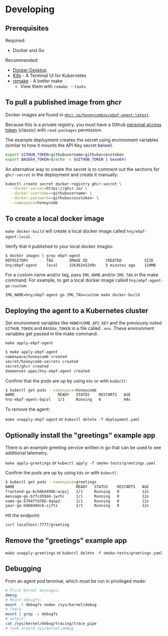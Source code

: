 # Developing

## Prerequisites

Required:

- Docker and Go

Recommended:

- [Docker Desktop](https://www.docker.com/products/docker-desktop/)
- [K9s](https://k9scli.io/) - A Terminal UI for Kubernetes
- [remake](https://remake.readthedocs.io/) - A better make
  - View them with `remake --tasks`

## To pull a published image from ghcr

Docker images are found in [`ghcr.io/honeycombio/ebpf-agent:latest`](https://github.com/honeycombio/honeycomb-ebpf-agent/pkgs/container/ebpf-agent).

Because this is a private registry, you must have a Github [personal access token](https://github.com/settings/tokens) (classic) with `read:packages` permission.

The example deployment creates the secret using environment variables (similar to how it mounts the API Key secret below).

```sh
export GITHUB_TOKEN=githubusername:githubaccesstoken
export BASE64_TOKEN=$(echo -n $GITHUB_TOKEN | base64)
```

An alternative way to create the secret is to comment out the sections for `ghcr-secret` in the deployment and create it manually:

```sh
kubectl create secret docker-registry ghcr-secret \
  --docker-server=https://ghcr.io/ \
  --docker-username=<githubusername> \
  --docker-password=<githubaccesstoken> \
  --namespace=honeycomb
```

## To create a local docker image

`make docker-build` will create a local docker image called `hny/ebpf-agent:local`.

Verify that it published to your local docker images:

```sh
$ docker images | grep ebpf-agent
REPOSITORY        TAG       IMAGE ID        CREATED          SIZE
hny/ebpf-agent    local     326362e52d9c    5 minutes ago    120MB
```

For a custom name and/or tag, pass `IMG_NAME` and/or `IMG_TAG` in the make command.
For example, to get a local docker image called `hny/ebpf-agent-go:custom`:

`IMG_NAME=hny/ebpf-agent-go IMG_TAG=custom make docker-build`

## Deploying the agent to a Kubernetes cluster

Set environment variables like `HONEYCOMB_API_KEY` and the previously noted `GITHUB_TOKEN` and `BASE64_TOKEN` in a file called `.env`.
These environment variables get passed in the make command.

`make apply-ebpf-agent`

```sh
$ make apply-ebpf-agent
namespace/honeycomb created
secret/honeycomb-secrets created
secret/ghcr created
daemonset.apps/hny-ebpf-agent created
```

Confirm that the pods are up by using `k9s` or with `kubectl`:

```sh
$ kubectl get pods --namespace=honeycomb
NAME                   READY   STATUS    RESTARTS   AGE
hny-ebpf-agent-bqcvl   1/1     Running   0          94s
```

To remove the agent:

`make unapply-ebpf-agent` or `kubectl delete -f deployment.yaml`

## Optionally install the "greetings" example app

There is an example greeting service written in go that can be used to see additional telemetry.

`make apply-greetings` or `kubectl apply -f smoke-tests/greetings.yaml`

Confirm the pods are up by using `k9s` or with `kubectl`:

```sh
$ kubectl get pods --namespace=greetings
NAME                           READY   STATUS    RESTARTS   AGE
frontend-go-6cb864498b-wrpzj   1/1     Running   0          12s
message-go-b7fcd59d4-jwrhc     1/1     Running   0          12s
name-go-5794ffd766-4qxp2       1/1     Running   0          12s
year-go-b96849dc6-xjfts        1/1     Running   0          12s
```

Hit the endpoint:

`curl localhost:7777/greeting`

## Remove the "greetings" example app

`make unapply-greetings` or `kubectl delete -f smoke-tests/greetings.yaml`

## Debugging

From an agent pod terminal, which must be run in privileged mode:

```sh
# Print kernel messages:
dmesg
# Mount debugfs:
mount -t debugfs nodev /sys/kernel/debug
# Check:
mount | grep -i debugfs
# output:
cat /sys/kernel/debug/tracing/trace_pipe
# look around sys/kernel/debug
```
